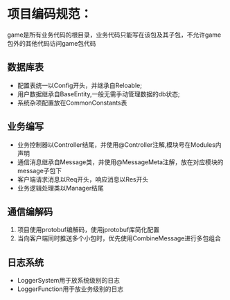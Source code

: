 # 项目编码规范：
game是所有业务代码的根目录，业务代码只能写在该包及其子包，不允许game包外的其他代码访问game包代码

## 数据库表
  * 配置表统一以Config开头，并继承自Reloable;
  * 用户数据继承自BaseEntity,一般无需手动管理数据的db状态;  
  * 系统杂项配置放在CommonConstants表

## 业务编写  
  * 业务控制器以Controller结尾，并使用@Controller注解,模块号在Modules内声明
  * 通信消息继承自Message类，并使用@MessageMeta注解，放在对应模块的message子包下
  * 客户端请求消息以Req开头，响应消息以Res开头
  * 业务逻辑处理类以Manager结尾

## 通信编解码
1. 项目使用protobuf编解码，使用jprotobuf库简化配置
2. 当向客户端同时推送多个小包时，优先使用CombineMessage进行多包组合

## 日志系统
  * LoggerSystem用于放系统级别的日志
  * LoggerFunction用于放业务级别的日志




